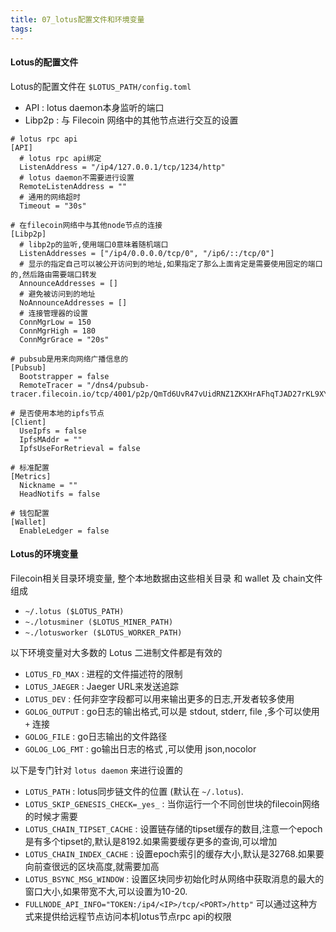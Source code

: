 ```yaml
---
title: 07_lotus配置文件和环境变量
tags: 
---
```


#### Lotus的配置文件

Lotus的配置文件在 `$LOTUS_PATH/config.toml` 

- API : lotus daemon本身监听的端口
- Libp2p : 与 Filecoin 网络中的其他节点进行交互的设置

```
# lotus rpc api
[API]
  # lotus rpc api绑定
  ListenAddress = "/ip4/127.0.0.1/tcp/1234/http"
  # lotus daemon不需要进行设置
  RemoteListenAddress = ""
  # 通用的网络超时
  Timeout = "30s"

# 在filecoin网络中与其他node节点的连接
[Libp2p]
  # libp2p的监听,使用端口0意味着随机端口
  ListenAddresses = ["/ip4/0.0.0.0/tcp/0", "/ip6/::/tcp/0"]
  # 显示的指定自己可以被公开访问到的地址,如果指定了那么上面肯定是需要使用固定的端口的,然后路由需要端口转发
  AnnounceAddresses = []
  # 避免被访问到的地址
  NoAnnounceAddresses = []
  # 连接管理器的设置
  ConnMgrLow = 150
  ConnMgrHigh = 180
  ConnMgrGrace = "20s"

# pubsub是用来向网络广播信息的
[Pubsub]
  Bootstrapper = false
  RemoteTracer = "/dns4/pubsub-tracer.filecoin.io/tcp/4001/p2p/QmTd6UvR47vUidRNZ1ZKXHrAFhqTJAD27rKL9XYghEKgKX"

# 是否使用本地的ipfs节点
[Client]
  UseIpfs = false
  IpfsMAddr = ""
  IpfsUseForRetrieval = false

# 标准配置
[Metrics]
  Nickname = ""
  HeadNotifs = false

# 钱包配置
[Wallet]
  EnableLedger = false
```

#### Lotus的环境变量

Filecoin相关目录环境变量, 整个本地数据由这些相关目录 和 wallet 及 chain文件组成

* `~/.lotus ($LOTUS_PATH)`
* `~./lotusminer ($LOTUS_MINER_PATH)`
* `~./lotusworker ($LOTUS_WORKER_PATH)`

以下环境变量对大多数的 Lotus 二进制文件都是有效的

* `LOTUS_FD_MAX` : 进程的文件描述符的限制
* `LOTUS_JAEGER` : Jaeger URL来发送追踪
* `LOTUS_DEV` : 任何非空字段都可以用来输出更多的日志,开发者较多使用
* `GOLOG_OUTPUT` : go日志的输出格式,可以是 stdout, stderr, file ,多个可以使用 `+` 连接
* `GOLOG_FILE` : go日志输出的文件路径
* `GOLOG_LOG_FMT` : go输出日志的格式 ,可以使用 json,nocolor

以下是专门针对 `lotus daemon` 来进行设置的

* `LOTUS_PATH` : lotus同步链文件的位置 (默认在 `~/.lotus`).
* `LOTUS_SKIP_GENESIS_CHECK=_yes_` : 当你运行一个不同创世块的filecoin网络的时候才需要
* `LOTUS_CHAIN_TIPSET_CACHE` : 设置链存储的tipset缓存的数目,注意一个epoch是有多个tipset的,默认是8192.如果需要缓存更多的查询,可以增加
* `LOTUS_CHAIN_INDEX_CACHE` : 设置epoch索引的缓存大小,默认是32768.如果要向前查很远的区块高度,就需要加高
* `LOTUS_BSYNC_MSG_WINDOW` : 设置区块同步初始化时从网络中获取消息的最大的窗口大小,如果带宽不大,可以设置为10-20.
* `FULLNODE_API_INFO="TOKEN:/ip4/<IP>/tcp/<PORT>/http"` 可以通过这种方式来提供给远程节点访问本机lotus节点rpc api的权限

